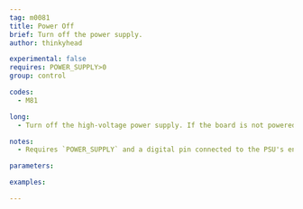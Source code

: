```yaml
---
tag: m0081
title: Power Off
brief: Turn off the power supply.
author: thinkyhead

experimental: false
requires: POWER_SUPPLY>0
group: control

codes:
  - M81

long:
  - Turn off the high-voltage power supply. If the board is not powered from another source, this may also shut down the electronics.

notes:
  - Requires `POWER_SUPPLY` and a digital pin connected to the PSU's enable pin.

parameters:

examples:

---
```


